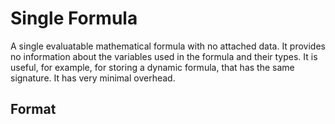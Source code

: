 # Single Formula
A single evaluatable mathematical formula with no attached data. It provides no information about the variables used in the formula and their types. It is useful, for example, for storing a dynamic formula, that has the same signature. It has very minimal overhead.

## Format

